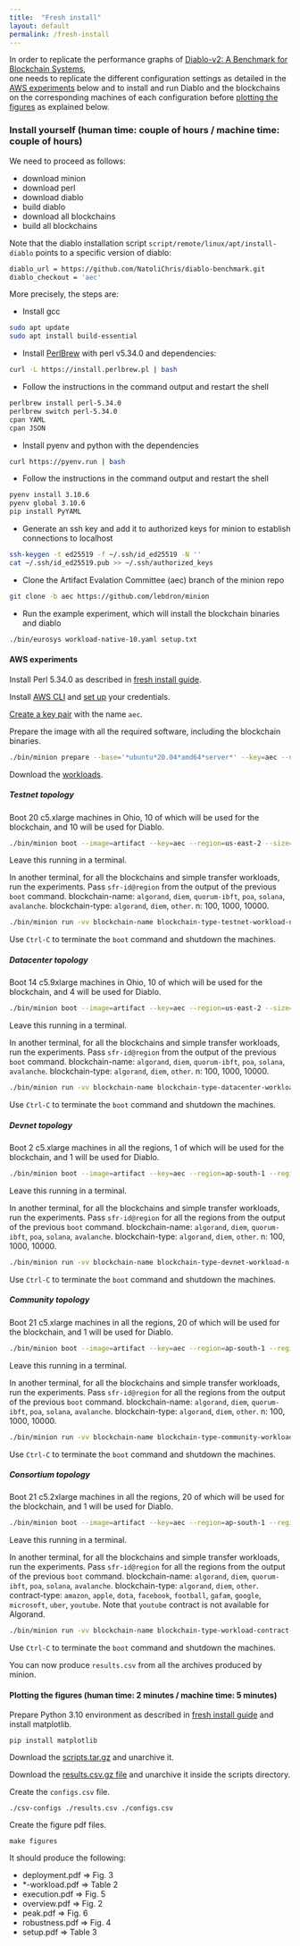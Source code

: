 ```yaml
---
title:  "Fresh install"
layout: default
permalink: /fresh-install
---
```


In order to replicate the performance graphs of [Diablo-v2: A Benchmark for Blockchain Systems](https://infoscience.epfl.ch/record/294268?ln=en),  
one needs to replicate the different configuration settings as detailed in the [AWS experiments](aws-experiments) below and to install and run Diablo and the blockchains on the corresponding machines of each configuration before [plotting the figures](#plotting-the-figures-human-time-2-minutes--machine-time-5-minutes) as explained below.

### Install yourself (human time: couple of hours / machine time: couple of hours)

We need to proceed as follows:
 * download minion 
 * download perl 
 * download diablo 
 * build diablo 
 * download all blockchains
 * build all blockchains

Note that the diablo installation script ```script/remote/linux/apt/install-diablo```
points to a specific version of diablo:
```bash
diablo_url = https://github.com/NatoliChris/diablo-benchmark.git
diablo_checkout = 'aec'
```

More precisely, the steps are:

 * Install gcc 
```bash
sudo apt update
sudo apt install build-essential
```
 * Install [PerlBrew](https://perlbrew.pl/) with perl v5.34.0 and dependencies:
```bash
curl -L https://install.perlbrew.pl | bash
```
   - Follow the instructions in the command output and restart the shell
```bash
perlbrew install perl-5.34.0
perlbrew switch perl-5.34.0
cpan YAML
cpan JSON
```
 * Install pyenv and python with the dependencies
```bash
curl https://pyenv.run | bash
```
 * Follow the instructions in the command output and restart the shell
```bash
pyenv install 3.10.6
pyenv global 3.10.6
pip install PyYAML
``` 
 * Generate an ssh key and add it to authorized keys for minion to establish connections to localhost
```bash
ssh-keygen -t ed25519 -f ~/.ssh/id_ed25519 -N ''
cat ~/.ssh/id_ed25519.pub >> ~/.ssh/authorized_keys
```
 * Clone the Artifact Evalation Committee (aec) branch of the minion repo
```bash
git clone -b aec https://github.com/lebdron/minion
```
 * Run the example experiment, which will install the blockchain binaries and diablo
```bash
./bin/eurosys workload-native-10.yaml setup.txt
```


#### AWS experiments

 Install Perl 5.34.0 as described in [fresh install guide](fresh-install).

 Install [AWS CLI](https://docs.aws.amazon.com/cli/latest/userguide/getting-started-install.html) and [set up](https://docs.aws.amazon.com/cli/latest/userguide/getting-started-quickstart.html) your credentials.

 [Create a key pair](https://docs.aws.amazon.com/cli/latest/userguide/cli-services-ec2-keypairs.html) with the name ```aec```.

 Prepare the image with all the required software, including the blockchain binaries.
 ```bash
 ./bin/minion prepare --base='*ubuntu*20.04*amd64*server*' --key=aec --name=artifact --region=ap-south-1 --region=af-south-1 --region=eu-south-1 --region=eu-north-1 --region=us-east-2 --region=ap-northeast-1 --region=sa-east-1 --region=ap-southeast-2 --region=me-south-1 --region=us-west-2 --resize=72 --install-region=eu-south-1 --size=1 --security-group=default --type=c5.9xlarge --verbose
 ```

 Download the [workloads](https://nextcloud.in.tum.de/index.php/s/DzBg4dzNHwfjeRd).

##### Testnet topology

 Boot 20 c5.xlarge machines in Ohio, 10 of which will be used for the blockchain, and 10 will be used for Diablo.
 ```bash
 ./bin/minion boot --image=artifact --key=aec --region=us-east-2 --size=20 --security-group=default --type=c5.xlarge -vv
 ```
 Leave this running in a terminal.

 In another terminal, for all the blockchains and simple transfer workloads, run the experiments. Pass ```sfr-id@region``` from the output of the previous ```boot``` command.
 blockchain-name: ```algorand```, ```diem```, ```quorum-ibft```, ```poa```, ```solana```, ```avalanche```.
 blockchain-type: ```algorand```, ```diem```, ```other```.
 n: 100, 1000, 10000.
 ```bash
 ./bin/minion run -vv blockchain-name blockchain-type-testnet-workload-n.yaml sfr-id@region
 ```

 Use ```Ctrl-C``` to terminate the ```boot``` command and shutdown the machines.

##### Datacenter topology

 Boot 14 c5.9xlarge machines in Ohio, 10 of which will be used for the blockchain, and 4 will be used for Diablo.
 ```bash
 ./bin/minion boot --image=artifact --key=aec --region=us-east-2 --size=14 --security-group=default --type=c5.9xlarge -vv
 ```
 Leave this running in a terminal.

 In another terminal, for all the blockchains and simple transfer workloads, run the experiments. Pass ```sfr-id@region``` from the output of the previous ```boot``` command.
 blockchain-name: ```algorand```, ```diem```, ```quorum-ibft```, ```poa```, ```solana```, ```avalanche```.
 blockchain-type: ```algorand```, ```diem```, ```other```.
 n: 100, 1000, 10000.
 ```bash
 ./bin/minion run -vv blockchain-name blockchain-type-datacenter-workload-n.yaml sfr-id@region
 ```

 Use ```Ctrl-C``` to terminate the ```boot``` command and shutdown the machines.

##### Devnet topology

 Boot 2 c5.xlarge machines in all the regions, 1 of which will be used for the blockchain, and 1 will be used for Diablo.
 ```bash
 ./bin/minion boot --image=artifact --key=aec --region=ap-south-1 --region=af-south-1 --region=eu-south-1 --region=eu-north-1 --region=us-east-2 --region=ap-northeast-1 --region=sa-east-1 --region=ap-southeast-2 --region=me-south-1 --region=us-west-2 --size=2 --security-group=default --type=c5.xlarge -vv
 ```
 Leave this running in a terminal.

 In another terminal, for all the blockchains and simple transfer workloads, run the experiments. Pass ```sfr-id@region``` for all the regions from the output of the previous ```boot``` command.
 blockchain-name: ```algorand```, ```diem```, ```quorum-ibft```, ```poa```, ```solana```, ```avalanche```.
 blockchain-type: ```algorand```, ```diem```, ```other```.
 n: 100, 1000, 10000.
 ```bash
 ./bin/minion run -vv blockchain-name blockchain-type-devnet-workload-n.yaml sfr-id@region
 ```

 Use ```Ctrl-C``` to terminate the ```boot``` command and shutdown the machines.

 ##### Community topology

 Boot 21 c5.xlarge machines in all the regions, 20 of which will be used for the blockchain, and 1 will be used for Diablo.
 ```bash
 ./bin/minion boot --image=artifact --key=aec --region=ap-south-1 --region=af-south-1 --region=eu-south-1 --region=eu-north-1 --region=us-east-2 --region=ap-northeast-1 --region=sa-east-1 --region=ap-southeast-2 --region=me-south-1 --region=us-west-2 --size=21 --security-group=default --type=c5.xlarge -vv
 ```
 Leave this running in a terminal.

 In another terminal, for all the blockchains and simple transfer workloads, run the experiments. Pass ```sfr-id@region``` for all the regions from the output of the previous ```boot``` command.
 blockchain-name: ```algorand```, ```diem```, ```quorum-ibft```, ```poa```, ```solana```, ```avalanche```.
 blockchain-type: ```algorand```, ```diem```, ```other```.
 n: 100, 1000, 10000.
 ```bash
 ./bin/minion run -vv blockchain-name blockchain-type-community-workload-n.yaml sfr-id@region
 ```

 Use ```Ctrl-C``` to terminate the ```boot``` command and shutdown the machines.

##### Consortium topology

 Boot 21 c5.2xlarge machines in all the regions, 20 of which will be used for the blockchain, and 1 will be used for Diablo.
 ```bash
 ./bin/minion boot --image=artifact --key=aec --region=ap-south-1 --region=af-south-1 --region=eu-south-1 --region=eu-north-1 --region=us-east-2 --region=ap-northeast-1 --region=sa-east-1 --region=ap-southeast-2 --region=me-south-1 --region=us-west-2 --size=21 --security-group=default --type=c5.2xlarge -vv
 ```
 Leave this running in a terminal.

 In another terminal, for all the blockchains and simple transfer workloads, run the experiments. Pass ```sfr-id@region``` for all the regions from the output of the previous ```boot``` command.
 blockchain-name: ```algorand```, ```diem```, ```quorum-ibft```, ```poa```, ```solana```, ```avalanche```.
 blockchain-type: ```algorand```, ```diem```, ```other```.
 contract-type: ```amazon```, ```apple```, ```dota```, ```facebook```, ```football```, ```gafam```, ```google```, ```microsoft```, ```uber```, ```youtube```. Note that ```youtube``` contract is not available for Algorand.
 ```bash
 ./bin/minion run -vv blockchain-name blockchain-type-workload-contract-type.yaml sfr-id@region
 ```

 Use ```Ctrl-C``` to terminate the ```boot``` command and shutdown the machines.

 You can now produce ```results.csv``` from all the archives produced by minion.

#### Plotting the figures (human time: 2 minutes / machine time: 5 minutes)

 Prepare Python 3.10 environment as described in [fresh install guide](fresh-install) and install matplotlib.
 ```
 pip install matplotlib
 ```

 Download the [scripts.tar.gz](https://nextcloud.in.tum.de/index.php/s/FjWQiygDA7D6Y4m) and unarchive it.

 Download the [results.csv.gz file](https://nextcloud.in.tum.de/index.php/s/M3MwgpggogcjNB5) and unarchive it inside the scripts directory.

 Create the ```configs.csv``` file.
 ```
 ./csv-configs ./results.csv ./configs.csv
 ```

 Create the figure pdf files.
 ```
 make figures
 ```

 It should produce the following:

  - deployment.pdf => Fig. 3
  - *-workload.pdf => Table 2
  - execution.pdf => Fig. 5
  - overview.pdf => Fig. 2
  - peak.pdf => Fig. 6
  - robustness.pdf => Fig. 4
  - setup.pdf => Table 3
